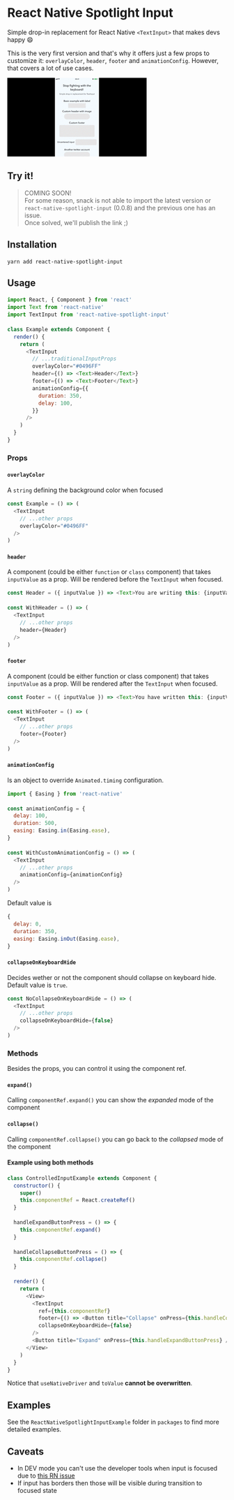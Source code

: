 # React Native Spotlight Input

Simple drop-in replacement for React Native `<TextInput>` that makes devs happy :smile:

This is the very first version and that's why it offers just a few props to customize it: `overlayColor`, `header`, `footer` and `animationConfig`.
However, that covers a lot of use cases.

<img src="./demo.gif" width="320" alt="Stop fighting with the keyboard!">

## Try it!

> COMING SOON!  
> For some reason, snack is not able to import the latest version or `react-native-spotlight-input` (0.0.8) and the previous one has an issue.  
> Once solved, we'll publish the link ;)

## Installation

```
yarn add react-native-spotlight-input
```

## Usage

```js
import React, { Component } from 'react'
import Text from 'react-native'
import TextInput from 'react-native-spotlight-input'

class Example extends Component {
  render() {
    return (
      <TextInput
        // ...traditionalInputProps
        overlayColor="#0496FF"
        header={() => <Text>Header</Text>}
        footer={() => <Text>Footer</Text>}
        animationConfig={{
          duration: 350,
          delay: 100,
        }}
      />
    )
  }
}
```

### Props

#### `overlayColor`

A `string` defining the background color when focused

```js
const Example = () => (
  <TextInput
    // ...other props
    overlayColor="#0496FF"
  />
)
```

#### `header`

A component (could be either `function` or `class` component) that takes `inputValue` as a prop.
Will be rendered before the `TextInput` when focused.

```js
const Header = ({ inputValue }) => <Text>You are writing this: {inputValue}</Text>

const WithHeader = () => (
  <TextInput
    // ...other props
    header={Header}
  />
)
```

#### `footer`

A component (could be either function or class component) that takes `inputValue` as a prop.
Will be rendered after the `TextInput` when focused.

```js
const Footer = ({ inputValue }) => <Text>You have written this: {inputValue}</Text>

const WithFooter = () => (
  <TextInput
    // ...other props
    footer={Footer}
  />
)
```

#### `animationConfig`

Is an object to override `Animated.timing` configuration.

```js
import { Easing } from 'react-native'

const animationConfig = {
  delay: 100,
  duration: 500,
  easing: Easing.in(Easing.ease),
}

const WithCustomAnimationConfig = () => (
  <TextInput
    // ...other props
    animationConfig={animationConfig}
  />
)
```

Default value is

```js
{
  delay: 0,
  duration: 350,
  easing: Easing.inOut(Easing.ease),
}
```

#### `collapseOnKeyboardHide`

Decides wether or not the component should collapse on keyboard hide. Default value is `true`.

```js
const NoCollapseOnKeyboardHide = () => (
  <TextInput
    // ...other props
    collapseOnKeyboardHide={false}
  />
)
```

### Methods

Besides the props, you can control it using the component ref.

#### `expand()`

Calling `componentRef.expand()` you can show the _expanded_ mode of the component

#### `collapse()`

Calling `componentRef.collapse()` you can go back to the _collapsed_ mode of the component

#### Example using both methods

```js
class ControlledInputExample extends Component {
  constructor() {
    super()
    this.componentRef = React.createRef()
  }

  handleExpandButtonPress = () => {
    this.componentRef.expand()
  }

  handleCollapseButtonPress = () => {
    this.componentRef.collapse()
  }

  render() {
    return (
      <View>
        <TextInput
          ref={this.componentRef}
          footer={() => <Button title="Collapse" onPress={this.handleCollapseButtonPress} />}
          collapseOnKeyboardHide={false}
        />
        <Button title="Expand" onPress={this.handleExpandButtonPress} />
      </View>
    )
  }
}
```

Notice that `useNativeDriver` and `toValue` **cannot be overwritten**.

## Examples

See the `ReactNativeSpotlightInputExample` folder in `packages` to find more detailed examples.

## Caveats

- In DEV mode you can't use the developer tools when input is focused due to [this RN issue](https://github.com/facebook/react-native/issues/17986)
- If input has borders then those will be visible during transition to focused state
